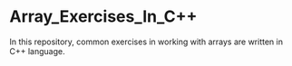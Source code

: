 # Array_Exercises_In_C++
In this repository, common exercises in working with arrays are written in C++ language.
